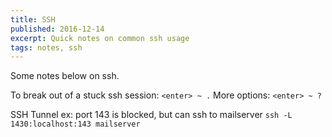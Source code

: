 ```yaml
---
title: SSH
published: 2016-12-14
excerpt: Quick notes on common ssh usage
tags: notes, ssh
---
```


Some notes below on ssh.

To break out of a stuck ssh session: `<enter> ~ .`
More options: `<enter> ~ ?`

SSH Tunnel
ex: port 143 is blocked, but can ssh to mailserver
`ssh -L 1430:localhost:143 mailserver`

